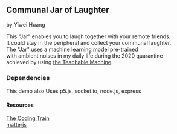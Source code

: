 ## Communal Jar of Laughter
by Yiwei Huang

This "Jar" enables you to laugh together with your remote friends.\
It could stay in the peripheral and collect your communal laughter.\
The "Jar" uses a machine learning model pre-trained \
with ambient noises in my daily life during the 2020 quarantine\
achieved by using [the Teachable Machine](https://teachablemachine.withgoogle.com/).

### Dependencies
This demo also Uses p5.js, socket.io, node.js, express


#### Resources
[The Coding Train ](https://youtu.be/bjULmG8fqc8)\
[matterjs](https://brm.io/matter-js/)
